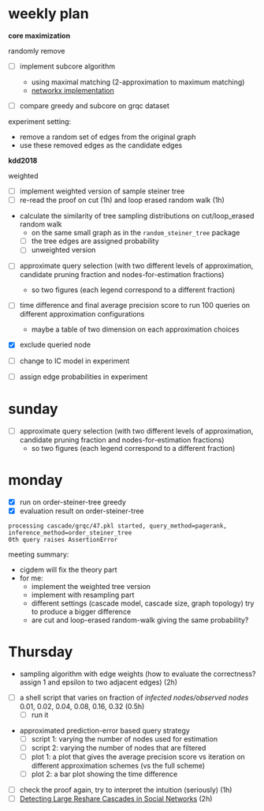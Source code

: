 # weekly plan

**core maximization**

randomly remove 

- [ ] implement subcore algorithm
  - using maximal matching (2-approximation to maximum matching)
  - [networkx implementation](https://networkx.github.io/documentation/networkx-1.10/reference/generated/networkx.algorithms.matching.maximal_matching.html#networkx.algorithms.matching.maximal_matching)

- [ ] compare greedy and subcore on grqc dataset


experiment setting:

- remove a random set of edges from the original graph
- use these removed edges as the candidate edges

**kdd2018**

weighted 

- [ ] implement weighted version of sample steiner tree
- [ ] re-read the proof on cut (1h) and loop erased random walk (1h)
- calculate the similarity of tree sampling distributions on cut/loop_erased random walk
  - on the same small graph as in the `random_steiner_tree` package
  - [ ] the tree edges are assigned probability
  - [ ] unweighted version

- [ ] approximate query selection (with two different levels of approximation, candidate pruning fraction and nodes-for-estimation fractions)
  - so two figures (each legend correspond to a different fraction)
- [ ] time difference and final average precision score to run 100 queries on different approximation configurations
  - maybe a table of two dimension on each approximation choices

- [X] exclude queried node
- [ ] change to IC model in experiment
- [ ] assign edge probabilities in experiment

# sunday

- [ ] approximate query selection (with two different levels of approximation, candidate pruning fraction and nodes-for-estimation fractions)
  - so two figures (each legend correspond to a different fraction)


# monday

- [X] run on order-steiner-tree greedy
- [X] evaluation result on order-steiner-tree

```
processing cascade/grqc/47.pkl started, query_method=pagerank, inference_method=order_steiner_tree
0th query raises AssertionError
```

meeting summary:

- cigdem will fix the theory part
- for me:
  - implement the weighted tree version
  - implement with resampling part
  - different settings (cascade model, cascade size, graph topology) try to produce a bigger difference
  - are cut and loop-erased random-walk giving the same probability?
  

# Thursday

- sampling algorithm with edge weights (how to evaluate the correctness? assign 1 and epsilon to two adjacent edges) (2h)
- [ ] a shell script that varies on fraction of *infected nodes/observed nodes* 0.01, 0.02, 0.04, 0.08, 0.16, 0.32 (0.5h)
  - [ ] run it 
- approximated prediction-error based query strategy
  - [ ] script 1: varying the number of nodes used for estimation
  - [ ] script 2: varying the number of nodes that are filtered 
  - [ ] plot 1: a plot that gives the average precision score vs iteration on different approximation schemes (vs the full scheme)
  - [ ] plot 2: a bar plot showing the time difference
- [ ] check the proof again, try to interpret the intuition (seriously)   (1h)
- [ ] [Detecting Large Reshare Cascades in Social Networks](https://research.fb.com/wp-content/uploads/2017/04/sansnet-www17.pdf) (2h)
